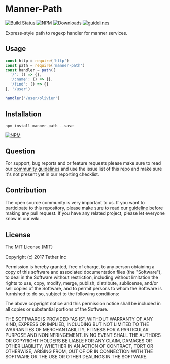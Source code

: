 # Manner-Path

[![Build Status](https://travis-ci.org/tether/manner-path.svg?branch=master)](https://travis-ci.org/tether/manner-path)
[![NPM](https://img.shields.io/npm/v/manner-path.svg)](https://www.npmjs.com/package/manner-path)
[![Downloads](https://img.shields.io/npm/dm/manner-path.svg)](http://npm-stat.com/charts.html?package=manner-path)
[![guidelines](https://tether.github.io/contribution-guide/badge-guidelines.svg)](https://github.com/tether/contribution-guide)

Express-style path to regexp handler for manner services.

## Usage

```js
const http = require('http')
const path = require('manner-path')
const handler = path({
  '/': () => {},
  '/:name': () => {},
  '/find': () => {}
}, '/user')

handler('/user/olivier')
```

## Installation

```shell
npm install manner-path --save
```

[![NPM](https://nodei.co/npm/manner-path.png)](https://nodei.co/npm/manner-path/)


## Question

For support, bug reports and or feature requests please make sure to read our
<a href="https://github.com/tether/contribution-guide/blob/master/community.md" target="_blank">community guidelines</a> and use the issue list of this repo and make sure it's not present yet in our reporting checklist.

## Contribution

The open source community is very important to us. If you want to participate to this repository, please make sure to read our <a href="https://github.com/tether/contribution-guide" target="_blank">guideline</a> before making any pull request. If you have any related project, please let everyone know in our wiki.
## License


The MIT License (MIT)

Copyright (c) 2017 Tether Inc

Permission is hereby granted, free of charge, to any person obtaining a copy of this software and associated documentation files (the "Software"), to deal in the Software without restriction, including without limitation the rights to use, copy, modify, merge, publish, distribute, sublicense, and/or sell copies of the Software, and to permit persons to whom the Software is furnished to do so, subject to the following conditions:

The above copyright notice and this permission notice shall be included in all copies or substantial portions of the Software.

THE SOFTWARE IS PROVIDED "AS IS", WITHOUT WARRANTY OF ANY KIND, EXPRESS OR IMPLIED, INCLUDING BUT NOT LIMITED TO THE WARRANTIES OF MERCHANTABILITY, FITNESS FOR A PARTICULAR PURPOSE AND NONINFRINGEMENT. IN NO EVENT SHALL THE AUTHORS OR COPYRIGHT HOLDERS BE LIABLE FOR ANY CLAIM, DAMAGES OR OTHER LIABILITY, WHETHER IN AN ACTION OF CONTRACT, TORT OR OTHERWISE, ARISING FROM, OUT OF OR IN CONNECTION WITH THE SOFTWARE OR THE USE OR OTHER DEALINGS IN THE SOFTWARE.
